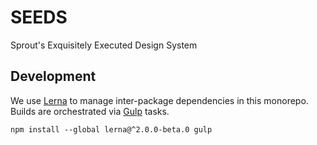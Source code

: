 # SEEDS
Sprout's Exquisitely Executed Design System

## Development

We use [Lerna](https://lernajs.io) to manage inter-package dependencies in this monorepo. Builds are orchestrated via [Gulp](http://gulpjs.com/) tasks.

```npm install --global lerna@^2.0.0-beta.0 gulp```